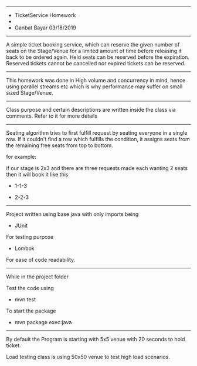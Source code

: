 **********************************
*  TicketService Homework
*
*  Ganbat Bayar 03/18/2019
**********************************

A simple ticket booking service, which can reserve the given number of seats on the Stage/Venue for 
a limited amount of time before releasing it back to be ordered again. Held seats can be reserved 
before the expiration. Reserved tickets cannot be cancelled nor expired tickets can be reserved.

************************************
This homework was done in High volume and concurrency in mind, hence using parallel streams etc which
is why performance may suffer on small sized Stage/Venue.

**********************************

Class purpose and certain descriptions are written inside the class via comments.
Refer to it for more details
**********************************
Seating algorithm tries to first fulfill request by seating everyone in a single row. If it couldn't find
a row which fulfills the condition, it assigns seats from the remaining free seats from top to bottom.

for example:

if our stage is 2x3 and there are three requests made each wanting 2 seats then it will book it like this

- 1-1-3

- 2-2-3 

**********************************
Project written using base java with only imports being

- JUnit 

For testing purpose

- Lombok

For ease of code readability.

*************
While in the project folder

Test the code using

- mvn test

To start the package

- mvn package exec:java

****************
By default the Program is starting with 5x5 venue with 20 seconds to hold
ticket. 

Load testing class is using 50x50 venue to test high load scenarios.
